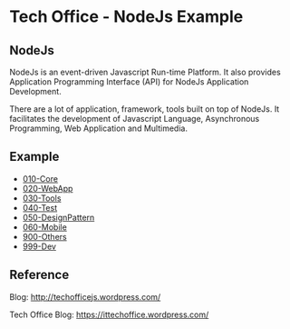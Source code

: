 # Tech Office - NodeJs Example

## NodeJs
NodeJs is an event-driven Javascript Run-time Platform. It also provides Application Programming Interface (API) for NodeJs Application Development.

There are a lot of application, framework, tools built on top of NodeJs. It facilitates the development of Javascript Language, Asynchronous Programming, Web Application and Multimedia.

## Example
* [010-Core](010-Core/)
* [020-WebApp](020-WebApp/)
* [030-Tools](030-Tools/)
* [040-Test](040-Test/)
* [050-DesignPattern](050-DesignPattern/)
* [060-Mobile](060-Mobile/)
* [900-Others](900-Others/)
* [999-Dev](999-Dev/)

## Reference 
Blog: http://techofficejs.wordpress.com/

Tech Office Blog: https://ittechoffice.wordpress.com/

